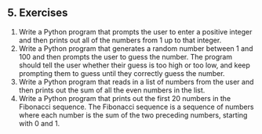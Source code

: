 ## 5. Exercises
1. Write a Python program that prompts the user to enter a positive integer and then prints out all of the numbers from 1 up to that integer.
2. Write a Python program that generates a random number between 1 and 100 and then prompts the user to guess the number. The program should tell the user whether their guess is too high or too low, and keep prompting them to guess until they correctly guess the number.
3. Write a Python program that reads in a list of numbers from the user and then prints out the sum of all the even numbers in the list.
4. Write a Python program that prints out the first 20 numbers in the Fibonacci sequence. The Fibonacci sequence is a sequence of numbers where each number is the sum of the two preceding numbers, starting with 0 and 1.